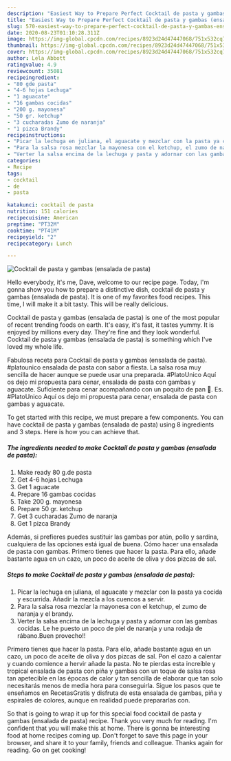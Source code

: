 ```yaml
---
description: "Easiest Way to Prepare Perfect Cocktail de pasta y gambas (ensalada de pasta)"
title: "Easiest Way to Prepare Perfect Cocktail de pasta y gambas (ensalada de pasta)"
slug: 570-easiest-way-to-prepare-perfect-cocktail-de-pasta-y-gambas-ensalada-de-pasta
date: 2020-08-23T01:10:28.311Z
image: https://img-global.cpcdn.com/recipes/8923d24d47447068/751x532cq70/cocktail-de-pasta-y-gambas-ensalada-de-pasta-foto-principal.jpg
thumbnail: https://img-global.cpcdn.com/recipes/8923d24d47447068/751x532cq70/cocktail-de-pasta-y-gambas-ensalada-de-pasta-foto-principal.jpg
cover: https://img-global.cpcdn.com/recipes/8923d24d47447068/751x532cq70/cocktail-de-pasta-y-gambas-ensalada-de-pasta-foto-principal.jpg
author: Lela Abbott
ratingvalue: 4.9
reviewcount: 35081
recipeingredient:
- "80 gde pasta"
- "4-6 hojas Lechuga"
- "1 aguacate"
- "16 gambas cocidas"
- "200 g. mayonesa"
- "50 gr. ketchup"
- "3 cucharadas Zumo de naranja"
- "1 pizca Brandy"
recipeinstructions:
- "Picar la lechuga en juliana, el aguacate y mezclar con la pasta ya cocida y escurrida. Añadir la mezcla a los cuencos a servir."
- "Para la salsa rosa mezclar la mayonesa con el ketchup, el zumo de naranja y el brandy."
- "Verter la salsa encima de la lechuga y pasta y adornar con las gambas cocidas. Le he puesto un poco de piel de naranja y una rodaja de rábano.Buen provecho!!"
categories:
- Recipe
tags:
- cocktail
- de
- pasta

katakunci: cocktail de pasta 
nutrition: 151 calories
recipecuisine: American
preptime: "PT32M"
cooktime: "PT41M"
recipeyield: "2"
recipecategory: Lunch

---
```



![Cocktail de pasta y gambas (ensalada de pasta)](https://img-global.cpcdn.com/recipes/8923d24d47447068/751x532cq70/cocktail-de-pasta-y-gambas-ensalada-de-pasta-foto-principal.jpg)

Hello everybody, it's me, Dave, welcome to our recipe page. Today, I'm gonna show you how to prepare a distinctive dish, cocktail de pasta y gambas (ensalada de pasta). It is one of my favorites food recipes. This time, I will make it a bit tasty. This will be really delicious.

Cocktail de pasta y gambas (ensalada de pasta) is one of the most popular of recent trending foods on earth. It's easy, it's fast, it tastes yummy. It is enjoyed by millions every day. They're fine and they look wonderful. Cocktail de pasta y gambas (ensalada de pasta) is something which I've loved my whole life.

Fabulosa receta para Cocktail de pasta y gambas (ensalada de pasta). #platounico ensalada de pasta con sabor a fiesta. La salsa rosa muy sencilla de hacer aunque se puede usar una preparada. #PlatoUnico Aquí os dejo mi propuesta para cenar, ensalada de pasta con gambas y aguacate. Suficiente para cenar acompañando con un poquito de pan 🥖. Es. #PlatoUnico Aquí os dejo mi propuesta para cenar, ensalada de pasta con gambas y aguacate.


To get started with this recipe, we must prepare a few components. You can have cocktail de pasta y gambas (ensalada de pasta) using 8 ingredients and 3 steps. Here is how you can achieve that.

<!--inarticleads1-->

##### The ingredients needed to make Cocktail de pasta y gambas (ensalada de pasta):

1. Make ready 80 g.de pasta
1. Get 4-6 hojas Lechuga
1. Get 1 aguacate
1. Prepare 16 gambas cocidas
1. Take 200 g. mayonesa
1. Prepare 50 gr. ketchup
1. Get 3 cucharadas Zumo de naranja
1. Get 1 pizca Brandy


Además, si prefieres puedes sustituir las gambas por atún, pollo y sardina, cualquiera de las opciones está igual de buena. Cómo hacer una ensalada de pasta con gambas. Primero tienes que hacer la pasta. Para ello, añade bastante agua en un cazo, un poco de aceite de oliva y dos pizcas de sal. 

<!--inarticleads2-->

##### Steps to make Cocktail de pasta y gambas (ensalada de pasta):

1. Picar la lechuga en juliana, el aguacate y mezclar con la pasta ya cocida y escurrida. Añadir la mezcla a los cuencos a servir.
1. Para la salsa rosa mezclar la mayonesa con el ketchup, el zumo de naranja y el brandy.
1. Verter la salsa encima de la lechuga y pasta y adornar con las gambas cocidas. Le he puesto un poco de piel de naranja y una rodaja de rábano.Buen provecho!!


Primero tienes que hacer la pasta. Para ello, añade bastante agua en un cazo, un poco de aceite de oliva y dos pizcas de sal. Pon el cazo a calentar y cuando comience a hervir añade la pasta. No te pierdas esta increíble y tropical ensalada de pasta con piña y gambas con un toque de salsa rosa tan apetecible en las épocas de calor y tan sencilla de elaborar que tan solo necesitarás menos de media hora para conseguirla. Sigue los pasos que te enseñamos en RecetasGratis y disfruta de esta ensalada de gambas, piña y espirales de colores, aunque en realidad puede prepararlas con. 

So that is going to wrap it up for this special food cocktail de pasta y gambas (ensalada de pasta) recipe. Thank you very much for reading. I'm confident that you will make this at home. There is gonna be interesting food at home recipes coming up. Don't forget to save this page in your browser, and share it to your family, friends and colleague. Thanks again for reading. Go on get cooking!
